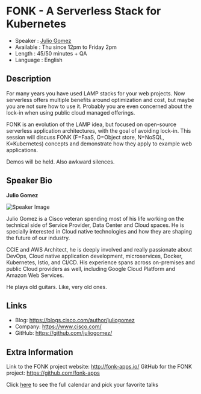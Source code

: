 FONK - A Serverless Stack for Kubernetes
=========================

* Speaker   : [Julio Gomez](https://pixels.camp/juliogomez)
* Available : Thu since 12pm to Friday 2pm
* Length    : 45/50 minutes + QA
* Language  : English

Description
-----------

For many years you have used LAMP stacks for your web projects. Now serverless offers multiple benefits around optimization and cost, but maybe you are not sure how to use it. Probably you are even concerned about the lock-in when using public cloud managed offerings.

FONK is an evolution of the LAMP idea, but focused on open-source serverless application architectures, with the goal of avoiding lock-in. This session will discuss FONK (F=FaaS, O=Object store, N=NoSQL, K=Kubernetes) concepts and demonstrate how they apply to example web applications. 

Demos will be held. Also awkward silences.

Speaker Bio
-----------

**Julio Gomez**

![Speaker Image](https://avatars0.githubusercontent.com/u/12740107?v=4)

Julio Gomez is a Cisco veteran spending most of his life working on the technical side of Service Provider, Data Center and Cloud spaces. He is specially interested in Cloud native technologies and how they are shaping the future of our industry. 

CCIE and AWS Architect, he is deeply involved and really passionate about DevOps, Cloud native application development, microservices, Docker, Kubernetes, Istio, and CI/CD. His experience spans across on-premises and public Cloud providers as well, including Google Cloud Platform and Amazon Web Services.

He plays old guitars. Like, very old ones.

Links
-----

* Blog: https://blogs.cisco.com/author/juliogomez
* Company: https://www.cisco.com/
* GitHub: https://github.com/juliogomez/

Extra Information
-----------------

Link to the FONK project website: http://fonk-apps.io/
GitHub for the FONK project: https://github.com/fonk-apps

Click [here][1] to see the full calendar and pick your favorite talks

[1]: https://pixels.camp/schedule/
